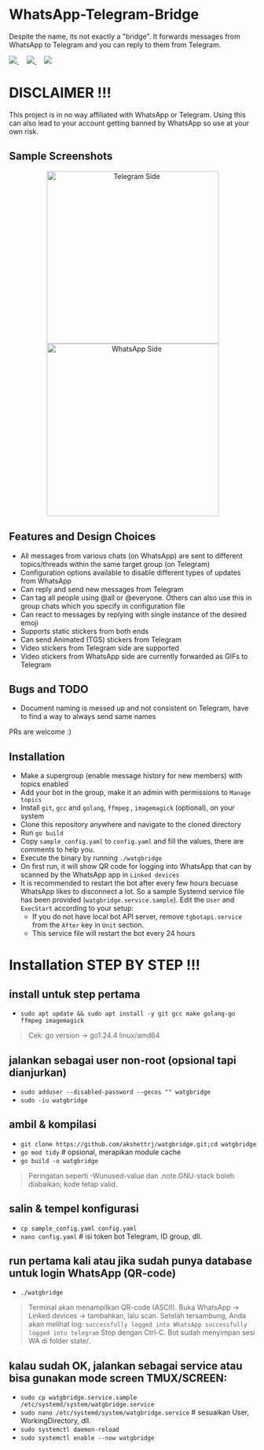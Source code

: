 # WhatsApp-Telegram-Bridge

Despite the name, its not exactly a "bridge". It forwards messages from WhatsApp to Telegram and you can reply to them
from Telegram.

<a href="https://t.me/PropheCProjects">
  <img src="https://img.shields.io/badge/Updates_Channel-2CA5E0?style=for-the-badge&logo=telegram&logoColor=white"></img>
</a>&nbsp; &nbsp;
<a href="https://t.me/WaTgBridge">
  <img src="https://img.shields.io/badge/Discussion_Group-2CA5E0?style=for-the-badge&logo=telegram&logoColor=white"></img>
</a>&nbsp; &nbsp;
<a href="https://youtu.be/xc75XLoTmA4">
  <img src="https://img.shields.io/badge/YouTube-FF0000?style=for-the-badge&logo=youtube&logoColor=white"</img>
</a>

# DISCLAIMER !!!

This project is in no way affiliated with WhatsApp or Telegram. Using this can also lead to your account getting banned by WhatsApp so use at your own risk.

## Sample Screenshots

<p align="center">
  <img src="./assets/telegram_side_sample.png" width="350" alt="Telegram Side">
  <img src="./assets/whatsapp_side_sample.jpg" width="350" alt="WhatsApp Side">
</p>

## Features and Design Choices

- All messages from various chats (on WhatsApp) are sent to different topics/threads within the same target group (on Telegram)
- Configuration options available to disable different types of updates from WhatsApp
- Can reply and send new messages from Telegram
- Can tag all people using @all or @everyone. Others can also use this in group chats which you specify in configuration file
- Can react to messages by replying with single instance of the desired emoji
- Supports static stickers from both ends
- Can send Animated (TGS) stickers from Telegram
- Video stickers from Telegram side are supported
- Video stickers from WhatsApp side are currently forwarded as GIFs to Telegram

## Bugs and TODO

- Document naming is messed up and not consistent on Telegram, have to find a way to always send same names

PRs are welcome :)


## Installation

- Make a supergroup (enable message history for new members) with topics enabled
- Add your bot in the group, make it an admin with permissions to `Manage topics`
- Install `git`, `gcc` and `golang`, `ffmpeg` , `imagemagick` (optional), on your system
- Clone this repository anywhere and navigate to the cloned directory
- Run `go build`
- Copy `sample_config.yaml` to `config.yaml` and fill the values, there are comments to help you.
- Execute the binary by running `./watgbridge`
- On first run, it will show QR code for logging into WhatsApp that can by scanned by the WhatsApp app in `Linked devices`
- It is recommended to restart the bot after every few hours becuase WhatsApp likes to disconnect a lot. So a sample Systemd service file has been provided (`watgbridge.service.sample`). Edit the `User` and `ExecStart` according to your setup:
    - If you do not have local bot API server, remove `tgbotapi.service` from the `After` key in `Unit` section.
    - This service file will restart the bot every 24 hours


# Installation STEP BY STEP !!!

## install untuk step pertama
- `sudo apt update && sudo apt install -y git gcc make golang-go ffmpeg imagemagick`
> Cek: go version → go1.24.4 linux/amd64

## jalankan sebagai user non-root (opsional tapi dianjurkan)
- `sudo adduser --disabled-password --gecos "" watgbridge`
- `sudo -iu watgbridge`

## ambil & kompilasi
- `git clone https://github.com/akshettrj/watgbridge.git;cd watgbridge`
- `go mod tidy`          # opsional, merapikan module cache
- `go build -o watgbridge`
> Peringatan seperti -Wunused-value dan .note.GNU-stack boleh diabaikan; kode tetap valid.

## salin & tempel konfigurasi
- `cp sample_config.yaml config.yaml`
- `nano config.yaml`     # isi token bot Telegram, ID group, dll.

## run pertama kali atau jika sudah punya database untuk login WhatsApp (QR-code)
- `./watgbridge`
> Terminal akan menampilkan QR-code (ASCII).
> Buka WhatsApp → Linked devices → tambahkan, lalu scan.
> Setelah tersambung, Anda akan melihat log:
`successfully logged into WhatsApp
successfully logged into telegram`
> Stop dengan Ctrl-C. Bot sudah menyimpan sesi WA di folder state/.

## kalau sudah OK, jalankan sebagai service atau bisa gunakan mode screen TMUX/SCREEN:
- `sudo cp watgbridge.service.sample /etc/systemd/system/watgbridge.service`
- `sudo nano /etc/systemd/system/watgbridge.service`  # sesuaikan User, WorkingDirectory, dll.
- `sudo systemctl daemon-reload`
- `sudo systemctl enable --now watgbridge`
